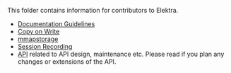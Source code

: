 This folder contains information for contributors to Elektra.

- [Documentation Guidelines](documentation.md)
- [Copy on Write](copy_on_write.md)
- [mmapstorage](mmapstorage.md)
- [Session Recording](recording.md)
- [API](api/) related to API design, maintenance etc.
  Please read if you plan any changes or extensions of the API.
